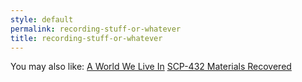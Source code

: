 ```yaml
---
style: default
permalink: recording-stuff-or-whatever
title: recording-stuff-or-whatever
---
```

You may also like:
[A World We Live In](http://scp-wiki.net/a-world-we-live-in)
[SCP-432 Materials Recovered](http://scp-wiki.net/materials-recovered)